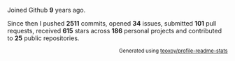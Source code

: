 Joined Github **9** years ago.

Since then I pushed **2511** commits, opened **34** issues, submitted **101** pull requests, received **615** stars across **186** personal projects and contributed to **25** public repositories.

<p align="right"><sub>Generated using <a href="https://github.com/marketplace/actions/profile-readme-stats">teoxoy/profile-readme-stats</a></sub></p>
